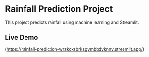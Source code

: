 
# Rainfall Prediction Project

This project predicts rainfall using machine learning and Streamlit.

## Live Demo

(https://rainfall-prediction-wrzkcxsbrksgymbbdvknnv.streamlit.app/)

